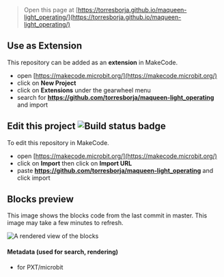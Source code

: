 
> Open this page at [https://torresborja.github.io/maqueen-light_operating/](https://torresborja.github.io/maqueen-light_operating/)

## Use as Extension

This repository can be added as an **extension** in MakeCode.

* open [https://makecode.microbit.org/](https://makecode.microbit.org/)
* click on **New Project**
* click on **Extensions** under the gearwheel menu
* search for **https://github.com/torresborja/maqueen-light_operating** and import

## Edit this project ![Build status badge](https://github.com/torresborja/maqueen-light_operating/workflows/MakeCode/badge.svg)

To edit this repository in MakeCode.

* open [https://makecode.microbit.org/](https://makecode.microbit.org/)
* click on **Import** then click on **Import URL**
* paste **https://github.com/torresborja/maqueen-light_operating** and click import

## Blocks preview

This image shows the blocks code from the last commit in master.
This image may take a few minutes to refresh.

![A rendered view of the blocks](https://github.com/torresborja/maqueen-light_operating/raw/master/.github/makecode/blocks.png)

#### Metadata (used for search, rendering)

* for PXT/microbit
<script src="https://makecode.com/gh-pages-embed.js"></script><script>makeCodeRender("{{ site.makecode.home_url }}", "{{ site.github.owner_name }}/{{ site.github.repository_name }}");</script>

